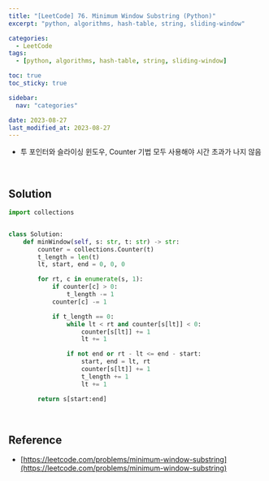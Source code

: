 ```yaml
---
title: "[LeetCode] 76. Minimum Window Substring (Python)"
excerpt: "python, algorithms, hash-table, string, sliding-window"

categories:
  - LeetCode
tags:
  - [python, algorithms, hash-table, string, sliding-window]

toc: true
toc_sticky: true

sidebar:
  nav: "categories"

date: 2023-08-27
last_modified_at: 2023-08-27
---
```


- 투 포인터와 슬라이싱 윈도우, Counter 기법 모두 사용해야 시간 초과가 나지 않음

<br>

## Solution

```python
import collections


class Solution:
    def minWindow(self, s: str, t: str) -> str:
        counter = collections.Counter(t)
        t_length = len(t)
        lt, start, end = 0, 0, 0

        for rt, c in enumerate(s, 1):
            if counter[c] > 0:
                t_length -= 1
            counter[c] -= 1

            if t_length == 0:
                while lt < rt and counter[s[lt]] < 0:
                    counter[s[lt]] += 1
                    lt += 1

                if not end or rt - lt <= end - start:
                    start, end = lt, rt
                    counter[s[lt]] += 1
                    t_length += 1
                    lt += 1

        return s[start:end]
```

<br>

## Reference

- [https://leetcode.com/problems/minimum-window-substring](https://leetcode.com/problems/minimum-window-substring)
